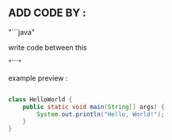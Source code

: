 ## ADD CODE BY :

"```java"

write code between this

"```"

example preview : 

```java

class HelloWorld {
    public static void main(String[] args) {
        System.out.println("Hello, World!"); 
    }
}

```
